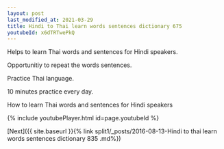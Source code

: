 ```yaml
---
layout: post
last_modified_at: 2021-03-29
title: Hindi to Thai learn words sentences dictionary 675 
youtubeId: x6dTRTwePkQ
---
```

 
 
Helps to learn Thai words and sentences for Hindi speakers.

Opportunitiy to repeat the words sentences. 

Practice Thai language. 
 
10 minutes practice every day. 
 
How to learn Thai words and sentences for Hindi speakers 
 
{% include youtubePlayer.html id=page.youtubeId %}
 
 
[Next]({{ site.baseurl }}{% link  split1/_posts/2016-08-13-Hindi to thai learn words sentences dictionary 835 .md%})
 
